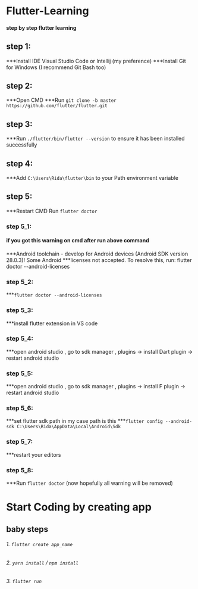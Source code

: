 # Flutter-Learning

#### step by step flutter learning

## step 1:
***Install IDE Visual Studio Code or Intellij (my preference)
***Install Git for Windows (I recommend Git Bash too)

## step 2:
***Open CMD
***Run `git clone -b master https://github.com/flutter/flutter.git`

## step 3:
***Run `./flutter/bin/flutter --version` to ensure it has been installed successfully

## step 4:
***Add `C:\Users\Rida\flutter\bin` to your Path environment variable

## step 5:
***Restart CMD
Run `flutter doctor`

### step 5_1:
#### if you got this warning on cmd after run above command

***Android toolchain - develop for Android devices (Android SDK version 28.0.3)! Some Android ***licenses not accepted.  To resolve this, run: flutter doctor --android-licenses

### step 5_2:
 ***`flutter doctor --android-licenses`

### step 5_3:
***install flutter extension in VS code

### step 5_4:
***open android studio , go to sdk manager , plugins -> install Dart plugin -> restart android studio

### step 5_5:
***open android studio , go to sdk manager , plugins -> install F plugin -> restart android studio

### step 5_6:
***set flutter sdk path in my case path is this 
***`flutter config --android-sdk C:\Users\Rida\AppData\Local\Android\Sdk`

### step 5_7:
***restart your editors

### step 5_8:
***Run `flutter doctor` (now hopefully all warning will be removed)

# Start Coding by creating app

## baby steps

###### 1. `flutter create app_name`
###### 2. `yarn install` / `npm install`
###### 3. `flutter run`

